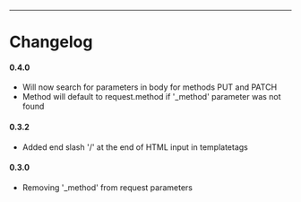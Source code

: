 ----------------------------

# Changelog

#### 0.4.0

* Will now search for parameters in body for methods PUT and PATCH
* Method will default to request.method if '_method' parameter was not found

#### 0.3.2

* Added end slash '/' at the end of HTML input in templatetags

#### 0.3.0

* Removing '_method' from request parameters
